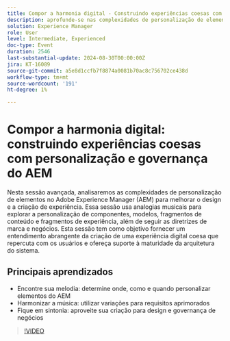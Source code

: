 ```yaml
---
title: Compor a harmonia digital - Construindo experiências coesas com personalização e governança do AEM
description: aprofunde-se nas complexidades de personalização de elementos no Adobe Experience Manager (AEM) para melhorar o design e a criação de experiência. Essa sessão usa analogias musicais para explorar a personalização de componentes, modelos, fragmentos de conteúdo e fragmentos de experiência, além de seguir as diretrizes de marca e negócios. Esta sessão tem como objetivo fornecer um entendimento abrangente da criação de uma experiência digital coesa que repercuta com os usuários e ofereça suporte à maturidade da arquitetura do sistema.
solution: Experience Manager
role: User
level: Intermediate, Experienced
doc-type: Event
duration: 2546
last-substantial-update: 2024-08-30T00:00:00Z
jira: KT-16089
source-git-commit: a5e8d1ccfb7f8874a0081b70ac8c756702ce438d
workflow-type: tm+mt
source-wordcount: '191'
ht-degree: 1%

---
```



# Compor a harmonia digital: construindo experiências coesas com personalização e governança do AEM

Nesta sessão avançada, analisaremos as complexidades de personalização de elementos no Adobe Experience Manager (AEM) para melhorar o design e a criação de experiência. Essa sessão usa analogias musicais para explorar a personalização de componentes, modelos, fragmentos de conteúdo e fragmentos de experiência, além de seguir as diretrizes de marca e negócios. Esta sessão tem como objetivo fornecer um entendimento abrangente da criação de uma experiência digital coesa que repercuta com os usuários e ofereça suporte à maturidade da arquitetura do sistema.

## Principais aprendizados

* Encontre sua melodia: determine onde, como e quando personalizar elementos do AEM
* Harmonizar a música: utilizar variações para requisitos aprimorados
* Fique em sintonia: aproveite sua criação para design e governança de negócios

>[!VIDEO](https://video.tv.adobe.com/v/3433162/?learn=on)
